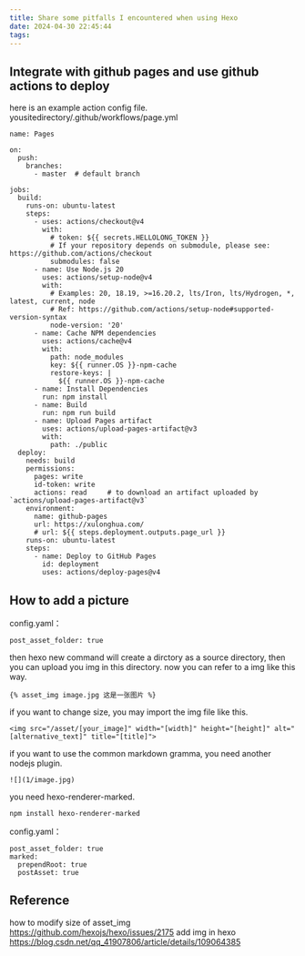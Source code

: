 ```yaml
---
title: Share some pitfalls I encountered when using Hexo
date: 2024-04-30 22:45:44
tags:
---
```

## Integrate with github pages and use github actions to deploy
here is an example action config file.
yousitedirectory/.github/workflows/page.yml
```
name: Pages

on:
  push:
    branches:
      - master  # default branch

jobs:
  build:
    runs-on: ubuntu-latest
    steps:
      - uses: actions/checkout@v4
        with:
          # token: ${{ secrets.HELLOLONG_TOKEN }}
          # If your repository depends on submodule, please see: https://github.com/actions/checkout
          submodules: false
      - name: Use Node.js 20
        uses: actions/setup-node@v4
        with:
          # Examples: 20, 18.19, >=16.20.2, lts/Iron, lts/Hydrogen, *, latest, current, node
          # Ref: https://github.com/actions/setup-node#supported-version-syntax
          node-version: '20'
      - name: Cache NPM dependencies
        uses: actions/cache@v4
        with:
          path: node_modules
          key: ${{ runner.OS }}-npm-cache
          restore-keys: |
            ${{ runner.OS }}-npm-cache
      - name: Install Dependencies
        run: npm install
      - name: Build
        run: npm run build
      - name: Upload Pages artifact
        uses: actions/upload-pages-artifact@v3
        with:
          path: ./public
  deploy:
    needs: build
    permissions:
      pages: write
      id-token: write
      actions: read     # to download an artifact uploaded by `actions/upload-pages-artifact@v3`
    environment:
      name: github-pages
      url: https://xulonghua.com/
      # url: ${{ steps.deployment.outputs.page_url }}
    runs-on: ubuntu-latest
    steps:
      - name: Deploy to GitHub Pages
        id: deployment
        uses: actions/deploy-pages@v4
``` 

## How to add a picture
config.yaml：
```
post_asset_folder: true
```
then hexo new command will create a dirctory as a source directory, then you can upload you img in this directory.
now you can refer to a img like this way.
```
{% asset_img image.jpg 这是一张图片 %}
```
if you want to change size, you may import the img file like this.
```
<img src="/asset/[your_image]" width="[width]" height="[height]" alt="[alternative_text]" title="[title]">
```

if you want to use the common markdown gramma, you need another nodejs plugin. 
```
![](1/image.jpg)
```
you need hexo-renderer-marked. 
```
npm install hexo-renderer-marked
```
config.yaml：
```
post_asset_folder: true
marked:
  prependRoot: true
  postAsset: true
```
## Reference
how to modify size of asset_img https://github.com/hexojs/hexo/issues/2175
add img in hexo https://blog.csdn.net/qq_41907806/article/details/109064385